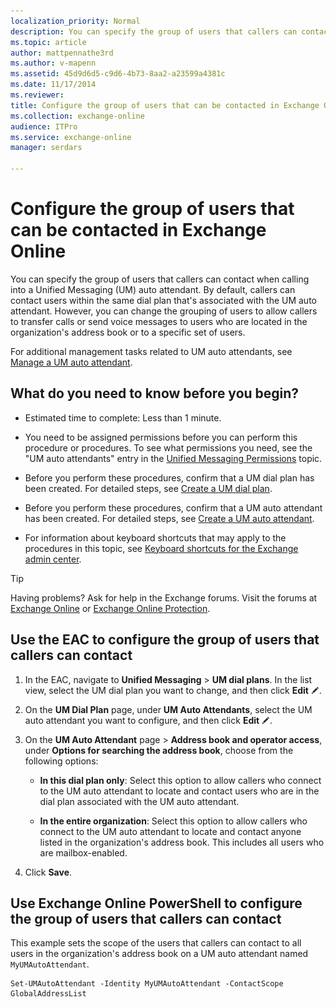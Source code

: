 ```yaml
---
localization_priority: Normal
description: You can specify the group of users that callers can contact when calling into a Unified Messaging (UM) auto attendant. By default, callers can contact users within the same dial plan that's associated with the UM auto attendant. However, you can change the grouping of users to allow callers to transfer calls or send voice messages to users who are located in the organization's address book or to a specific set of users.
ms.topic: article
author: mattpennathe3rd
ms.author: v-mapenn
ms.assetid: 45d9d6d5-c9d6-4b73-8aa2-a23599a4381c
ms.date: 11/17/2014
ms.reviewer: 
title: Configure the group of users that can be contacted in Exchange Online
ms.collection: exchange-online
audience: ITPro
ms.service: exchange-online
manager: serdars

---
```


# Configure the group of users that can be contacted in Exchange Online

You can specify the group of users that callers can contact when calling into a Unified Messaging (UM) auto attendant. By default, callers can contact users within the same dial plan that's associated with the UM auto attendant. However, you can change the grouping of users to allow callers to transfer calls or send voice messages to users who are located in the organization's address book or to a specific set of users.

For additional management tasks related to UM auto attendants, see [Manage a UM auto attendant](manage-um-auto-attendant.md).

## What do you need to know before you begin?

- Estimated time to complete: Less than 1 minute.

- You need to be assigned permissions before you can perform this procedure or procedures. To see what permissions you need, see the "UM auto attendants" entry in the [Unified Messaging Permissions](https://technet.microsoft.com/library/d326c3bc-8f33-434a-bf02-a83cc26a5498.aspx) topic.

- Before you perform these procedures, confirm that a UM dial plan has been created. For detailed steps, see [Create a UM dial plan](../../voice-mail-unified-messaging/connect-voice-mail-system/create-um-dial-plan.md).

- Before you perform these procedures, confirm that a UM auto attendant has been created. For detailed steps, see [Create a UM auto attendant](create-a-um-auto-attendant.md).

- For information about keyboard shortcuts that may apply to the procedures in this topic, see [Keyboard shortcuts for the Exchange admin center](../../accessibility/keyboard-shortcuts-in-admin-center.md).

> [!TIP]
> Having problems? Ask for help in the Exchange forums. Visit the forums at [Exchange Online](https://go.microsoft.com/fwlink/p/?linkId=267542) or [Exchange Online Protection](https://go.microsoft.com/fwlink/p/?linkId=285351).

## Use the EAC to configure the group of users that callers can contact

1. In the EAC, navigate to **Unified Messaging** \> **UM dial plans**. In the list view, select the UM dial plan you want to change, and then click **Edit** ![Edit icon](../../media/ITPro_EAC_EditIcon.gif).

2. On the **UM Dial Plan** page, under **UM Auto Attendants**, select the UM auto attendant you want to configure, and then click **Edit** ![Edit icon](../../media/ITPro_EAC_EditIcon.gif).

3. On the **UM Auto Attendant** page \> **Address book and operator access**, under **Options for searching the address book**, choose from the following options:

   - **In this dial plan only**: Select this option to allow callers who connect to the UM auto attendant to locate and contact users who are in the dial plan associated with the UM auto attendant.

   - **In the entire organization**: Select this option to allow callers who connect to the UM auto attendant to locate and contact anyone listed in the organization's address book. This includes all users who are mailbox-enabled.

4. Click **Save**.

## Use Exchange Online PowerShell to configure the group of users that callers can contact

This example sets the scope of the users that callers can contact to all users in the organization's address book on a UM auto attendant named `MyUMAutoAttendant`.

```
Set-UMAutoAttendant -Identity MyUMAutoAttendant -ContactScope GlobalAddressList
```
